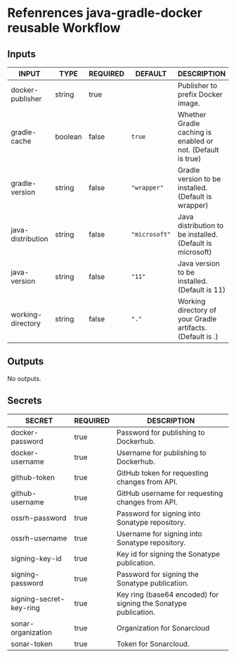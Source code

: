 # Refenrences java-gradle-docker reusable Workflow
## Inputs

<!-- AUTO-DOC-INPUT:START - Do not remove or modify this section -->

|       INPUT       |  TYPE   | REQUIRED |    DEFAULT    |                         DESCRIPTION                         |
|-------------------|---------|----------|---------------|-------------------------------------------------------------|
| docker-publisher  | string  |   true   |               |              Publisher to prefix Docker image.              |
|   gradle-cache    | boolean |  false   |    `true`     | Whether Gradle caching is enabled or not. (Default is true) |
|  gradle-version   | string  |  false   |  `"wrapper"`  |    Gradle version to be installed. (Default is wrapper)     |
| java-distribution | string  |  false   | `"microsoft"` |  Java distribution to be installed. (Default is microsoft)  |
|   java-version    | string  |  false   |    `"11"`     |        Java version to be installed. (Default is 11)        |
| working-directory | string  |  false   |     `"."`     | Working directory of your Gradle artifacts. (Default is .)  |

<!-- AUTO-DOC-INPUT:END -->
## Outputs

<!-- AUTO-DOC-OUTPUT:START - Do not remove or modify this section -->
No outputs.
<!-- AUTO-DOC-OUTPUT:END -->
## Secrets

<!-- AUTO-DOC-SECRETS:START - Do not remove or modify this section -->

|         SECRET          | REQUIRED |                           DESCRIPTION                           |
|-------------------------|----------|-----------------------------------------------------------------|
|     docker-password     |   true   |              Password for publishing to Dockerhub.              |
|     docker-username     |   true   |              Username for publishing to Dockerhub.              |
|      github-token       |   true   |          GitHub token for requesting changes from API.          |
|     github-username     |   true   |        GitHub username for requesting changes from API.         |
|     ossrh-password      |   true   |         Password for signing into Sonatype repository.          |
|     ossrh-username      |   true   |         Username for signing into Sonatype repository.          |
|     signing-key-id      |   true   |          Key id for signing the Sonatype publication.           |
|    signing-password     |   true   |         Password for signing the Sonatype publication.          |
| signing-secret-key-ring |   true   | Key ring (base64 encoded) for signing the Sonatype publication. |
|   sonar-organization    |   true   |                   Organization for Sonarcloud                   |
|       sonar-token       |   true   |                      Token for Sonarcloud.                      |

<!-- AUTO-DOC-SECRETS:END -->
